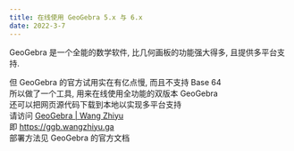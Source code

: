 ```yaml
---
title: 在线使用 GeoGebra 5.x 与 6.x
date: 2022-3-7
---
```

GeoGebra 是一个全能的数学软件, 比几何画板的功能强大得多, 且提供多平台支持.
<!--more-->
但 GeoGebra 的官方试用实在有亿点慢, 而且不支持 Base 64  
所以做了一个工具, 用来在线使用全功能的双版本 GeoGebra  
还可以把网页源代码下载到本地以实现多平台支持  
请访问 [GeoGebra | Wang Zhiyu](https://ggb.wangzhiyu.ga)  
即 https://ggb.wangzhiyu.ga  
部署方法见 GeoGebra 的官方文档  